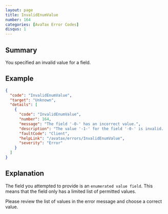 ```yaml
---
layout: page
title: InvalidEnumValue
number: 164
categories: [AvaTax Error Codes]
disqus: 1
---
```


## Summary

You specified an invalid value for a field.

## Example

```json
{
  "code": "InvalidEnumValue",
  "target": "Unknown",
  "details": [
    {
      "code": "InvalidEnumValue",
      "number": 164,
      "message": "The field '-0-' has an incorrect value.",
      "description": "The value '-1-' for the field '-0-' is invalid.  Acceptable values are: -2-.",
      "faultCode": "Client",
      "helpLink": "/avatax/errors/InvalidEnumValue",
      "severity": "Error"
    }
  ]
}
```

## Explanation

The field you attempted to provide is an `enumerated value field`.  This means that the field only has a limited list of permitted values.

Please review the list of values in the error message and choose a correct value.
